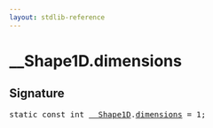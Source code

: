 ```yaml
---
layout: stdlib-reference
---
```


# __Shape1D.dimensions

## Signature
<pre>
<span class='code_keyword'>static</span> <span class='code_keyword'>const</span> <span class="code_keyword">int</span> <a href="../types/0_shape1d-028/index" class="code_type">__Shape1D</a>.<a href="dimensions" class="code_var">dimensions</a> = 1;
</pre>

